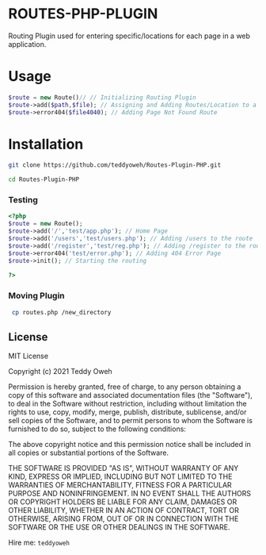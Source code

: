 # ROUTES-PHP-PLUGIN
Routing Plugin used for entering specific/locations for each page in a web application.

# Usage
```PHP
$route = new Route()// // Initializing Routing Plugin
$route->add($path,$file); // Assigning and Adding Routes/Location to a file for the Web Application;
$route->error404($file4040); // Adding Page Not Found Route
```

# Installation
```sh
git clone https://github.com/teddyoweh/Routes-Plugin-PHP.git
```
```sh
cd Routes-Plugin-PHP
```
### Testing
```PHP
<?php
$route = new Route();
$route->add('/','test/app.php'); // Home Page
$route->add('/users','test/users.php'); // Adding /users to the route
$route->add('/register','test/reg.php'); // Adding /register to the route
$route->error404('test/error.php'); // Adding 404 Error Page
$route->init(); // Starting the routing
 
?>
```
### Moving Plugin
```sh
 cp routes.php /new_directory 
```
License
----

MIT License

Copyright (c) 2021 Teddy Oweh

Permission is hereby granted, free of charge, to any person obtaining a copy
of this software and associated documentation files (the "Software"), to deal
in the Software without restriction, including without limitation the rights
to use, copy, modify, merge, publish, distribute, sublicense, and/or sell
copies of the Software, and to permit persons to whom the Software is
furnished to do so, subject to the following conditions:

The above copyright notice and this permission notice shall be included in all
copies or substantial portions of the Software.

THE SOFTWARE IS PROVIDED "AS IS", WITHOUT WARRANTY OF ANY KIND, EXPRESS OR
IMPLIED, INCLUDING BUT NOT LIMITED TO THE WARRANTIES OF MERCHANTABILITY,
FITNESS FOR A PARTICULAR PURPOSE AND NONINFRINGEMENT. IN NO EVENT SHALL THE
AUTHORS OR COPYRIGHT HOLDERS BE LIABLE FOR ANY CLAIM, DAMAGES OR OTHER
LIABILITY, WHETHER IN AN ACTION OF CONTRACT, TORT OR OTHERWISE, ARISING FROM,
OUT OF OR IN CONNECTION WITH THE SOFTWARE OR THE USE OR OTHER DEALINGS IN THE
SOFTWARE.


Hire me: `teddyoweh`
